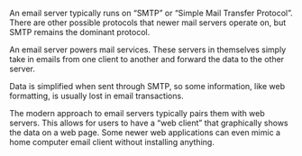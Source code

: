 An email server typically runs on “SMTP” or “Simple Mail Transfer Protocol”. There are other possible protocols that newer mail servers operate on, but SMTP remains the dominant protocol.

An email server powers mail services. These servers in themselves simply take in emails from one client to another and forward the data to the other server.

Data is simplified when sent through SMTP, so some information, like web formatting, is usually lost in email transactions.

The modern approach to email servers typically pairs them with web servers. This allows for users to have a “web client” that graphically shows the data on a web page. Some newer web applications can even mimic a home computer email client without installing anything.